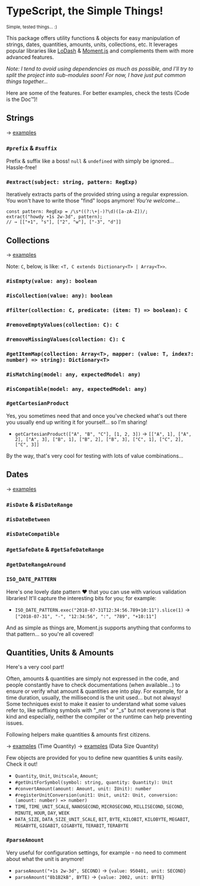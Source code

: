 # TypeScript, the Simple Things!

<sub>Simple, tested things... :)</sub>

This package offers utility functions & objects for easy manipulation of strings, dates, quantities, amounts, units, collections, etc.
It leverages popular libraries like [LoDash](https://lodash.com/) & [Moment.js](https://momentjs.com/) and complements them with more advanced features.

<em>Note: I tend to avoid using dependencies as much as possible, and I'll try to split the project into sub-modules soon! For now, I have just put common things together...</em>

Here are some of the features. For better examples, check the tests (Code is the Doc™)!

## Strings

→ [examples](./source/string.utility.test.ts)

### `#prefix` & `#suffix`

Prefix & suffix like a boss! `null` & `undefined` with simply be ignored... Hassle-free!

### `#extract(subject: string, pattern: RegExp)`

Iteratively extracts parts of the provided string using a regular expression. You won't have to write those "find" loops anymore! _You're welcome_...

```
const pattern: RegExp = /\s*((?:\+|-)?\d)([a-zA-Z])/;
extract("howdy +1s 2w-3d", pattern);
// → [["+1", "s"], ["2", "w"], ["-3", "d"]]
```

## Collections

→ [examples](./source/collection.utility.test.ts)

Note: `C`, below, is like: `<T, C extends Dictionary<T> | Array<T>>`.

### `#isEmpty(value: any): boolean`

### `#isCollection(value: any): boolean`

### `#filter(collection: C, predicate: (item: T) => boolean): C`

### `#removeEmptyValues(collection: C): C`

### `#removeMissingValues(collection: C): C`

### `#getItemMap(collection: Array<T>, mapper: (value: T, index?: number) => string): Dictionary<T>`

### `#isMatching(model: any, expectedModel: any)`

### `#isCompatible(model: any, expectedModel: any)`

### `#getCartesianProduct`

Yes, you sometimes need that and once you've checked what's out there you usually end up writing it for yourself... so I'm sharing!

- `getCartesianProduct(["A", "B", "C"], [1, 2, 3])`
  → `[["A", 1], ["A", 2], ["A", 3], ["B", 1], ["B", 2], ["B", 3], ["C", 1], ["C", 2], ["C", 3]]`

By the way, that's very cool for testing with lots of value combinations...

## Dates

→ [examples](./source/date.utility.test.ts)

### `#isDate` & `#isDateRange`

### `#isDateBetween`

### `#isDateCompatible`

### `#getSafeDate` & `#getSafeDateRange`

### `#getDateRangeAround`

### `ISO_DATE_PATTERN`

Here's one lovely date pattern ❤️ that you can use with various validation libraries! It'll capture the interesting bits for you; for example:

- `ISO_DATE_PATTERN.exec("2018-07-31T12:34:56.789+10:11").slice(1)`
  → `["2018-07-31", "-", "12:34:56", ":", "789", "+10:11"]`

And as simple as things are, Moment.js supports anything that conforms to that pattern... so you're all covered!

## Quantities, Units & Amounts

Here's a very cool part!

Often, amounts & quantities are simply not expressed in the code, and people constantly have to check documentations (when available...) to ensure or verify what amount & quantities are into play. For example, for a time duration, usually, the millisecond is the unit used... but not always!
Some techniques exist to make it easier to understand what some values refer to, like suffixing symbols with "\_ms" or "\_s" but not everyone is that kind and especially, neither the compiler or the runtime can help preventing issues.

Following helpers make quantities & amounts first citizens.

→ [examples](./source/time-quantity.test.ts) (Time Quantity)
→ [examples](./source/data-size-quantity.test.ts) (Data Size Quantity)

Few objects are provided for you to define new quantities & units easily. Check it out!

- `Quantity`, `Unit`, `Unitscale`, `Amount`;
- `#getUnitForSymbol(symbol: string, quantity: Quantity): Unit`
- `#convertAmount(amount: Amount, unit: IUnit): number`
- `#registerUnitConversion(unit1: Unit, unit2: Unit, conversion: (amount: number) => number)`
- `TIME`, `TIME_UNIT_SCALE`, `NANOSECOND`, `MICROSECOND`, `MILLISECOND`, `SECOND`, `MINUTE`, `HOUR`, `DAY`, `WEEK`
- `DATA_SIZE`, `DATA_SIZE_UNIT_SCALE`, `BIT`, `BYTE`, `KILOBIT`, `KILOBYTE`, `MEGABIT`, `MEGABYTE`, `GIGABIT`, `GIGABYTE`, `TERABIT`, `TERABYTE`

### `#parseAmount`

Very useful for configuration settings, for example - no need to comment about what the unit is anymore!

- `parseAmount("+1s 2w-3d", SECOND)`
  → `{value: 950401, unit: SECOND}`
- `parseAmount("8b1B2kB", BYTE)`
  → `{value: 2002, unit: BYTE}`
